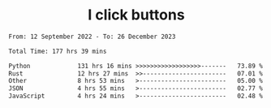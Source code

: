 <h1 align="center">
I click buttons
</h1>

<!--START_SECTION:waka-->

```txt
From: 12 September 2022 - To: 26 December 2023

Total Time: 177 hrs 39 mins

Python             131 hrs 16 mins >>>>>>>>>>>>>>>>>>-------   73.89 %
Rust               12 hrs 27 mins  >>-----------------------   07.01 %
Other              8 hrs 53 mins   >------------------------   05.00 %
JSON               4 hrs 55 mins   >------------------------   02.77 %
JavaScript         4 hrs 24 mins   >------------------------   02.48 %
```

<!--END_SECTION:waka-->
